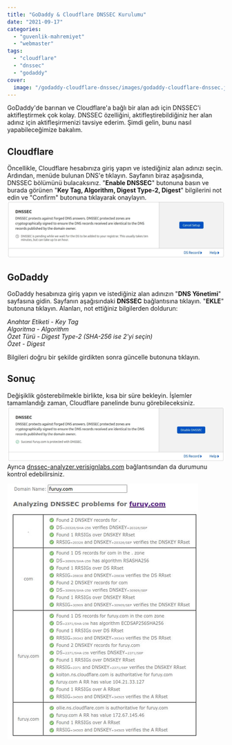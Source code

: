 ```yaml
---
title: "GoDaddy & Cloudflare DNSSEC Kurulumu"
date: "2021-09-17"
categories: 
  - "guvenlik-mahremiyet"
  - "webmaster"
tags: 
  - "cloudflare"
  - "dnssec"
  - "godaddy"
cover:
  image: "/godaddy-cloudflare-dnssec/images/godaddy-cloudflare-dnssec.jpg"
---
```


GoDaddy'de barınan ve Cloudflare'a bağlı bir alan adı için DNSSEC'i aktifleştirmek çok kolay. DNSSEC özelliğini, aktifleştirebildiğiniz her alan adınız için aktifleşirmenizi tavsiye ederim. Şimdi gelin, bunu nasıl yapabileceğimize bakalım.

## Cloudflare

Öncellikle, Cloudflare hesabınıza giriş yapın ve istediğiniz alan adınızı seçin. Ardından, menüde bulunan DNS'e tıklayın. Sayfanın biraz aşağısında, DNSSEC bölümünü bulacaksınız. "**Enable DNSSEC**" butonuna basın ve burada görünen "**Key Tag, Algorithm, Digest Type-2, Digest**" bilgilerini not edin ve "Confirm" butonuna tıklayarak onaylayın.![Cloudflare DNSSEC Pending](images/cloudflare-dnssec-pending.jpg)

## GoDaddy

GoDaddy hesabınıza giriş yapın ve istediğiniz alan adınızın "**DNS Yönetimi**" sayfasına gidin. Sayfanın aşağısındaki **DNSSEC** bağlantısına tıklayın. "**EKLE**" butonuna tıklayın. Alanları, not ettiğiniz bilgilerden doldurun:

_Anahtar Etiketi - Key Tag_  
_Algoritma - Algorithm_  
_Özet Türü - Digest Type-2 (SHA-256 ise 2'yi seçin)_  
_Özet - Digest_

Bilgileri doğru bir şekilde girdikten sonra güncelle butonuna tıklayın.

## Sonuç

Değişiklik gösterebilmekle birlikte, kısa bir süre bekleyin. İşlemler tamamlandığı zaman, Cloudflare panelinde bunu görebileceksiniz.![Cloudflare DNSSEC Success](images/cloudflare-dnssec-success.jpg)Ayrıca [dnssec-analyzer.verisignlabs.com](https://dnssec-analyzer.verisignlabs.com/) bağlantısından da durumunu kontrol edebilirsiniz.

![Verisgn DNSSEC](images/verisign-dnssec.jpg)
